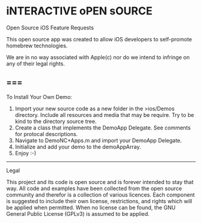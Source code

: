 iNTERACTIVE oPEN sOURCE
====

Open Source iOS Feature Requests

This open source app was created to allow iOS developers to self-promote homebrew technologies.

We are in no way associated with Apple(c) nor do we intend to infringe on any of their legal rights.

===
---
To Install Your Own Demo:
1) Import your new source code as a new folder in the >ios/Demos directory. Include all resources and media that may be require. Try to be kind to the directory source tree.
2) Create a class that implements the DemoApp Delegate. See comments for protocal descriptions.
3) Navigate to DemoNC+Apps.m and import your DemoApp Delegate.
4) Initialize and add your demo to the demoAppArray.
5) Enjoy :-)

---
Legal

This project and its code is open source and is forever intended to stay that way. All code and examples have been collected from the open source community and therefor is a collection of various licences. Each component is suggested to include their own license, restrictions, and rights which will be applied when permitted. When no license can be found, the GNU General Public License (GPLv3) is assumed to be applied.
